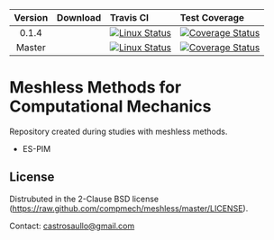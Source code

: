 |  Version	| Download | Travis CI | Test Coverage |
| :-------:	| :--- 	   | :---      | :---          |
|   0.1.4	|          | [![Linux Status](https://img.shields.io/travis/compmech/meshless/0.1.4.svg)](https://travis-ci.org/compmech/meshless) | [![Coverage Status](https://coveralls.io/repos/github/compmech/meshless/badge.svg?branch=0.1.4)](https://coveralls.io/github/compmech/meshless?branch=0.1.4) |
|   Master	|          | [![Linux Status](https://img.shields.io/travis/compmech/meshless/master.svg)](https://travis-ci.org/compmech/meshless) | [![Coverage Status](https://coveralls.io/repos/github/compmech/meshless/badge.svg?branch=master)](https://coveralls.io/github/compmech/meshless?branch=master) |


Meshless Methods for Computational Mechanics
========
Repository created during studies with meshless methods.

- ES-PIM

License
-------
Distrubuted in the 2-Clause BSD license (https://raw.github.com/compmech/meshless/master/LICENSE).

Contact: castrosaullo@gmail.com

